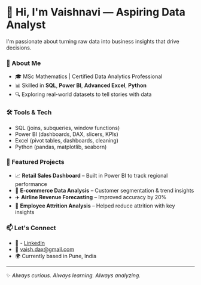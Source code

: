 # 👋 Hi, I'm Vaishnavi — Aspiring Data Analyst

I'm passionate about turning raw data into business insights that drive decisions.

### 💼 About Me
- 🎓 MSc Mathematics | Certified Data Analytics Professional
- 📊 Skilled in **SQL**, **Power BI**, **Advanced Excel**, **Python**
- 🔍 Exploring real-world datasets to tell stories with data

### 🛠️ Tools & Tech
- SQL (joins, subqueries, window functions)
- Power BI (dashboards, DAX, slicers, KPIs)
- Excel (pivot tables, dashboards, cleaning)
- Python (pandas, matplotlib, seaborn)

### 📁 Featured Projects
- 📈 **Retail Sales Dashboard** – Built in Power BI to track regional performance
- 🛒 **E-commerce Data Analysis** – Customer segmentation & trend insights
- ✈️ **Airline Revenue Forecasting** – Improved accuracy by 20%
- 👥 **Employee Attrition Analysis** – Helped reduce attrition with key insights

### 📫 Let's Connect
- 🔗 - [LinkedIn](https://www.linkedin.com/in/vaishnavi15aug)
- 📧 vaish.dax@gmail.com
- 🌍 Currently based in Pune, India

---

✨ *Always curious. Always learning. Always analyzing.* 
